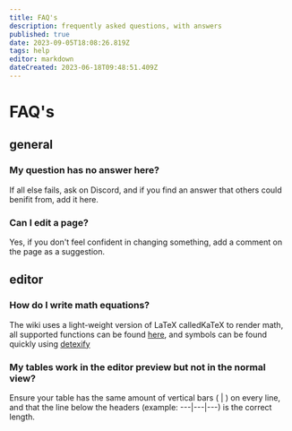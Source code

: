 ```yaml
---
title: FAQ's
description: frequently asked questions, with answers
published: true
date: 2023-09-05T18:08:26.819Z
tags: help
editor: markdown
dateCreated: 2023-06-18T09:48:51.409Z
---
```


# FAQ's

## general

### My question has no answer here?

If all else fails, ask on Discord, and if you find an answer that others could benifit from, add it here.

### Can I edit a page?

Yes, if you don't feel confident in changing something, add a comment on the page as a suggestion.

## editor

### How do I write math equations?

The wiki uses a light-weight version of LaTeX calledKaTeX to render math, all supported functions can be found [here](https://katex.org/docs/supported.html), and symbols can be found quickly using [detexify](http://detexify.kirelabs.org/classify.html)

### My tables work in the editor preview but not in the normal view? 

Ensure your table has the same amount of vertical bars ( | ) on every line, and that the line below the headers (example: ---|---|---) is the correct length.